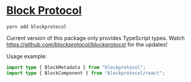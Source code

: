 # [Block Protocol](https://blockprotocol.org)

`yarn add blockprotocol`

Current version of this package only provides TypeScript types.
Watch https://github.com/blockprotocol/blockprotocol for the updates!

Usage example:

```ts
import type { BlockMetadata } from "blockprotocol";
import type { BlockComponent } from "blockprotocol/react";
```
